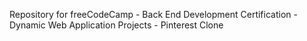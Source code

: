 Repository for freeCodeCamp - Back End Development Certification - Dynamic Web Application Projects - Pinterest Clone